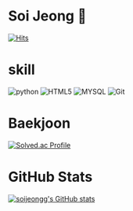 # Soi Jeong 👋

[![Hits](https://hits.seeyoufarm.com/api/count/incr/badge.svg?url=https%3A%2F%2Fgithub.com%2Fsoijeongg&count_bg=%23C3D3F6&title_bg=%232ECAFF&icon=&icon_color=%23E7E7E7&title=hits&edge_flat=false)](https://hits.seeyoufarm.com)
# skill
![python](https://img.shields.io/badge/python-3776AB.svg?&style=for-the-badge&logo=python&logoColor=white)
![HTML5](https://img.shields.io/badge/HTML5-E34F26.svg?&style=for-the-badge&logo=HTML5&logoColor=white)
![MYSQL](https://img.shields.io/badge/MYSQL-F05032.svg?&style=for-the-badge&logo=git&logoColor=white)
![Git](https://img.shields.io/badge/Git-4479A1.svg?&style=for-the-badge&logo=Git&logoColor=white)
# Baekjoon
[![Solved.ac Profile](http://mazassumnida.wtf/api/v2/generate_badge?boj=ninosoi2001)](https://solved.ac/ninosoi2001/)
# GitHub Stats
[![soijeongg's GitHub stats](https://github-readme-stats.vercel.app/api?username=soijeongg&show_icons=true&theme=react)](https://github.com/soijeongg/github-readme-stats)
